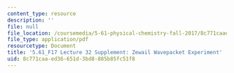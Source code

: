 ```yaml
---
content_type: resource
description: ''
file: null
file_location: /coursemedia/5-61-physical-chemistry-fall-2017/8c771caaed36651d3bd8885b85fc51f8_MIT5_61F17_lec32_supp.pdf
file_type: application/pdf
resourcetype: Document
title: '5.61_F17 Lecture 32 Supplement: Zewail Wavepacket Experiment'
uid: 8c771caa-ed36-651d-3bd8-885b85fc51f8
---
```

